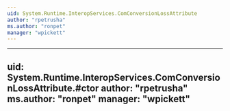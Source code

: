```yaml
---
uid: System.Runtime.InteropServices.ComConversionLossAttribute
author: "rpetrusha"
ms.author: "ronpet"
manager: "wpickett"
---
```


---
uid: System.Runtime.InteropServices.ComConversionLossAttribute.#ctor
author: "rpetrusha"
ms.author: "ronpet"
manager: "wpickett"
---
